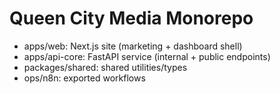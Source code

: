 ﻿# Queen City Media Monorepo

- apps/web: Next.js site (marketing + dashboard shell)
- apps/api-core: FastAPI service (internal + public endpoints)
- packages/shared: shared utilities/types
- ops/n8n: exported workflows
